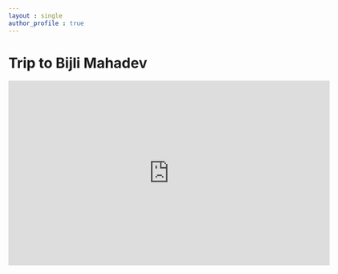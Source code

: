 ```yaml
---
layout : single
author_profile : true
---  
```


# Trip to Bijli Mahadev  
<iframe title="vimeo-player" src="https://player.vimeo.com/video/697702759?h=a4482c7e95" width="640" height="368" frameborder="0" allowfullscreen></iframe>
